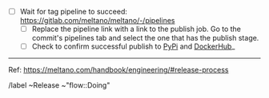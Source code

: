 <!---
1. Set the MR to delete the `release-next` branch when merged
2. The MR's title should be something similar to
   "Bump version: N.XX.zz -> N.YY.ww"
3. Don't set the MR to be automatically merged when the pipeline succeeds.
--->

- [ ] Wait for tag pipeline to succeed: https://gitlab.com/meltano/meltano/-/pipelines
  - [ ] Replace the pipeline link with a link to the publish job. Go to the commit's pipelines tab and select the one that has the publish stage.
  - [ ] Check to confirm successful publish to [PyPi](https://pypi.org/project/meltano/) and [DockerHub](https://hub.docker.com/r/meltano/meltano)_

-----------------------------------

Ref: https://meltano.com/handbook/engineering/#release-process

/label ~Release ~"flow::Doing"
